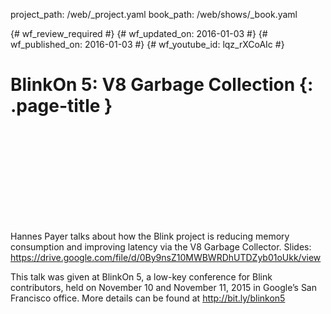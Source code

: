 project_path: /web/_project.yaml
book_path: /web/shows/_book.yaml

{# wf_review_required #}
{# wf_updated_on: 2016-01-03 #}
{# wf_published_on: 2016-01-03 #}
{# wf_youtube_id: lqz_rXCoAIc #}

# BlinkOn 5: V8 Garbage Collection {: .page-title }


<div class="video-wrapper">
  <iframe class="devsite-embedded-youtube-video" data-video-id="lqz_rXCoAIc"
          data-autohide="1" data-showinfo="0" frameborder="0" allowfullscreen>
  </iframe>
</div>


Hannes Payer talks about how the Blink project is reducing memory consumption and improving latency via the V8 Garbage Collector.
Slides: https://drive.google.com/file/d/0By9nsZ10MWBWRDhUTDZyb01oUkk/view

This talk was given at BlinkOn 5, a low-key conference for Blink contributors, held on November 10 and November 11, 2015 in Google’s San Francisco office. More details can be found at http://bit.ly/blinkon5
